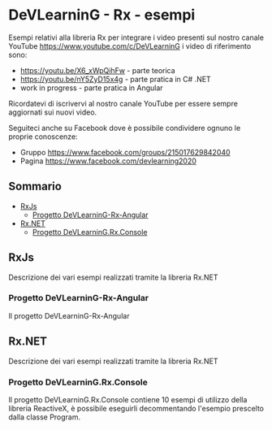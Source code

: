 DeVLearninG - Rx - esempi
==================

Esempi relativi alla libreria Rx per integrare i video presenti sul nostro canale YouTube https://www.youtube.com/c/DeVLearninG
i video di riferimento sono:
 - https://youtu.be/X6_xWpQihFw - parte teorica
 - https://youtu.be/nY5ZyD15x4g - parte pratica in C# .NET
 - work in progress - parte pratica in Angular

Ricordatevi di iscrivervi al nostro canale YouTube per essere sempre aggiornati sui nuovi video.

Seguiteci anche su Facebook dove è possibile condividere ognuno le proprie conoscenze:
 - Gruppo  https://www.facebook.com/groups/215017629842040 
 - Pagina  https://www.facebook.com/devlearning2020

## Sommario
* [RxJs](#RxJs)
    * [Progetto DeVLearninG-Rx-Angular](#Progetto-DeVLearninG--Rx--Angular)
* [Rx.NET](#Rx.NET)
    * [Progetto DeVLearninG.Rx.Console](#Progetto-DeVLearninG.Rx.Console)


## RxJs

Descrizione dei vari esempi realizzati tramite la libreria Rx.NET

### Progetto DeVLearninG-Rx-Angular

Il progetto DeVLearninG-Rx-Angular


## Rx.NET

Descrizione dei vari esempi realizzati tramite la libreria Rx.NET

### Progetto DeVLearninG.Rx.Console

Il progetto DeVLearninG.Rx.Console contiene 10 esempi di utilizzo della libreria ReactiveX, è possibile eseguirli decommentando l'esempio prescelto dalla classe Program.

